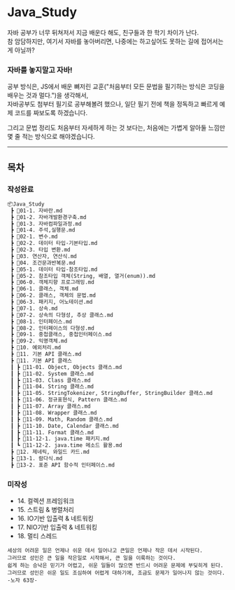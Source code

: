 # Java_Study

자바 공부가 너무 뒤쳐저서 지금 배운다 해도, 친구들과 한 학기 차이가 난다.  
참 암담하지만, 여기서 자바를 놓아버리면, 나중에는 하고싶어도 못하는 길에 접어서는게 아닐까?

### 자바를 놓지말고 자바! 

공부 방식은, JS에서 배운 뼈저린 교훈("처음부터 모든 문법을 필기하는 방식은 코딩을 배우는 것과 멀다.")을 생각해서,  
자바공부도 첨부터 필기로 공부해볼려 했으나, 일단 필기 전에 책을 정독하고 빠르게 예제 코드를 짜보도록 하겠습니다.

그리고 문법 정리도 처음부터 자세하게 하는 것 보다는, 처음에는 가볍게 알아둘 느낌만 몇 줄 적는 방식으로 해야겠습니다.    

---

## 목차

### 작성완료
```markdown
📦Java_Study
 ┣ 📜01-1. 자바란.md
 ┣ 📜01-2. 자바개발환경구축.md
 ┣ 📜01-3. 자바컴파일과정.md
 ┣ 📜01-4. 주석,실행문.md
 ┣ 📜02-1. 변수.md
 ┣ 📜02-2. 데이터 타입-기본타입.md
 ┣ 📜02-3. 타입 변환.md
 ┣ 📜03. 연산자, 연산식.md
 ┣ 📜04. 조건문과반복문.md
 ┣ 📜05-1. 데이터 타입-참조타입.md
 ┣ 📜05-2. 참조타입 객체(String, 배열, 열거(enum)).md
 ┣ 📜06-0. 객체지향 프로그래밍.md
 ┣ 📜06-1. 클래스, 객체.md
 ┣ 📜06-2. 클래스, 객체의 문법.md
 ┣ 📜06-3. 패키지, 어노테이션.md
 ┣ 📜07-1. 상속.md
 ┣ 📜07-2. 상속의 다형성, 추상 클래스.md
 ┣ 📜08-1. 인터페이스.md
 ┣ 📜08-2. 인터페이스의 다형성.md
 ┣ 📜09-1. 중첩클래스, 중첩인터페이스.md
 ┣ 📜09-2. 익명객체.md
 ┣ 📜10. 예외처리.md
 ┣ 📜11. 기본 API 클래스.md
 ┣ 📂11. 기본 API 클래스
 ┃ ┣ 📜11-01. Object, Objects 클래스.md
 ┃ ┣ 📜11-02. System 클래스.md
 ┃ ┣ 📜11-03. Class 클래스.md
 ┃ ┣ 📜11-04. String 클래스.md
 ┃ ┣ 📜11-05. StringTokenizer, StringBuffer, StringBuilder 클래스.md
 ┃ ┣ 📜11-06. 정규표현식, Pattern 클래스.md
 ┃ ┣ 📜11-07. Array 클래스.md
 ┃ ┣ 📜11-08. Wrapper 클래스.md
 ┃ ┣ 📜11-09. Math, Random 클래스.md
 ┃ ┣ 📜11-10. Date, Calendar 클래스.md
 ┃ ┣ 📜11-11. Format 클래스.md
 ┃ ┣ 📜11-12-1. java.time 패키지.md
 ┃ ┗ 📜11-12-2. java.time 메소드 활용.md
 ┣ 📜12. 제네릭, 와일드 카드.md
 ┣ 📜13-1. 람다식.md
 ┣ 📜13-2. 표준 API 함수적 인터페이스.md
```

### 미작성 
- 14\. 컬렉션 프레임워크
- 15\. 스트림 & 병렬처리
- 16\. IO기반 입출력 & 네트워킹
- 17\. NIO기반 입출력 & 네트워킹
- 18\. 멀티 스레드

```
세상의 어려운 일은 언제나 쉬운 데서 일어나고 큰일은 언제나 작은 데서 시작된다.  
그러므로 성인은 큰 일을 작은일로 시작해서, 큰 일을 이룩하는 것이다.  
쉽게 하는 승낙은 믿기가 어렵고, 쉬운 일들이 많으면 반드시 어려운 문제에 부딪히게 된다.  
그러므로 성인은 쉬운 일도 조심하여 어렵게 대하기에, 조금도 문제가 일어나지 않는 것이다.  
-노자 63장-
```